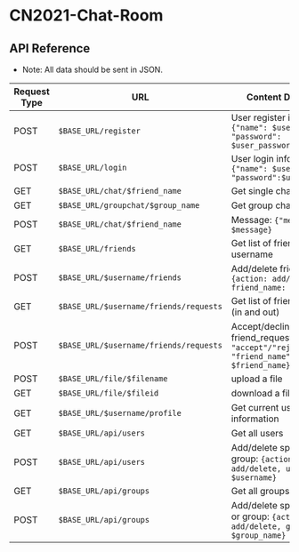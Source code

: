 # CN2021-Chat-Room

## API Reference

* Note: All data should be sent in JSON.

| Request Type  | URL | Content Description |
| ------------- | ------------- | --------------- |
| POST  | `$BASE_URL/register` | User register inforamtion: `{"name": $username, "password": $user_password}` |
| POST  | `$BASE_URL/login` | User login information: `{"name": $username, "password":$user_password}` |
| GET  | `$BASE_URL/chat/$friend_name` | Get single chat history |
| GET | `$BASE_URL/groupchat/$group_name` | Get group chat history |
| POST | `$BASE_URL/chat/$friend_name` | Message: `{"message" : $message}`|
| GET | `$BASE_URL/friends` | Get list of friends of username |
| POST | `$BASE_URL/$username/friends` | Add/delete friends: `{action: add/delete, friend_name: friend_name}` |
| GET | `$BASE_URL/$username/friends/requests` | Get list of friend requests (in and out) |
| POST | `$BASE_URL/$username/friends/requests` | Accept/decline friend_request: `{"action": "accept"/"reject", "friend_name": $friend_name}` |
| POST | `$BASE_URL/file/$filename` | upload a file |
| GET | `$BASE_URL/file/$fileid` | download a file |
| GET | `$BASE_URL/$username/profile` | Get current user profile information |
| GET | `$BASE_URL/api/users` | Get all users |
| POST | `$BASE_URL/api/users` | Add/delete specific user or group: `{action: add/delete, username: $username}` |
| GET | `$BASE_URL/api/groups` | Get all groups |
| POST | `$BASE_URL/api/groups` | Add/delete specific group or group: `{action: add/delete, group_name: $group_name}` |
